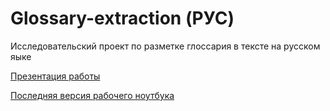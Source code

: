 # Glossary-extraction (РУС)
Исследовательский проект по разметке глоссария в тексте на русском яыке

[Презентация работы](https://github.com/rubygitflow/Glossary-extraction/blob/main/Glossary-extraction.BocharovNV.odp)

[Последняя версия рабочего ноутбука](https://github.com/rubygitflow/Glossary-extraction/blob/main/University_of_Artificial_Intelligence_Glossary_extraction_Outside_Test_2020_v_0_12_12_11_min.ipynb)
